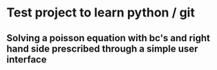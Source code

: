 # Test project to learn python / git
## Solving a poisson equation with bc's and right hand side prescribed through a simple user interface